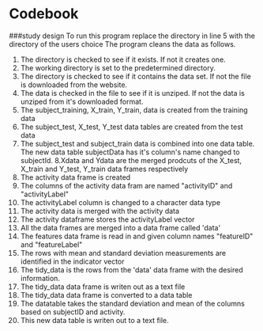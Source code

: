 # Codebook

###study design
To run this program replace the directory in line 5 with the directory of the users choice
The program cleans the data as follows.

1.  The directory is checked to see if it exists.  If not it creates one.
2.  The working directory is set to the predetermined directory.
3.  The directory is checked to see if it contains the data set.  If not the file is downloaded
from the website.
4.  The data is checked in the file to see if it is unziped.  If not the data is unziped from
it's downloaded format.
5.  The subject_training, X_train, Y_train, data is created from the training data
6.  The subject_test, X_test, Y_test data tables are created from the test data
7.  The subject_test and subject_train data is combined into one data table. 
  The new data table subjectData has it's column's name changed to subjectId.
8.Xdata and Ydata are the merged prodcuts of the X_test, X_train and Y_test, Y_train data
frames respectively
9.  The activity data frame is created
10. The columns of the activity data fram are named "activityID" and "activityLabel"
11. The activityLabel column is changed to a character data type
12. The activity data is merged with the activity data
13.  The activity dataframe stores the activityLabel vector
14.  All the data frames are merged into a data frame called 'data'
15.  The features data frame is read in and given column names "featureID" and "featureLabel"
16.  The rows with mean and standard deviation measurements are identified in the indicator vector
17.  The tidy_data is the rows from the 'data' data frame with the desired information.
18.  The tidy_data data frame is writen out as a text file
19.  The tidy_data data frame is converted to a data table
20.  The datatable takes the standard deviation and mean of the columns based on subjectID and activity.
21.  This new data table is writen out to a text file.
